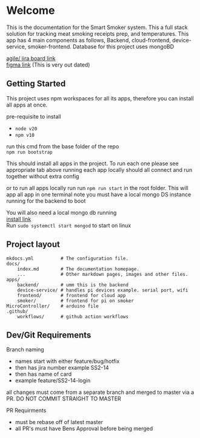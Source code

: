 # Welcome

This is the documentation for the Smart Smoker system. This a full stack solution for tracking meat smoking receipts prep, and temperatures. This app has 4 main components as follows, Backend, cloud-frontend, device-service, smoker-frontend. Database for this project uses mongoBD<br>

[agile/ jira board link](https://smartsmokerv2.atlassian.net/jira/software/projects/SS2/boards/1)<br>
[figma link](https://www.figma.com/file/CMoUqq5JztkckkR3bkKhRe/Smart-Smoker-v2-UI?type=design&node-id=4-0&mode=design&t=oSKKdeh8lHfDtact-0) (This is very out dated)
## Getting Started

This project uses npm workspaces for all its apps, therefore you can install all apps at once. <br>

pre-requisite to install

 * `node v20`
 * `npm v10`

run this cmd from the base folder of the repo <br>
`npm run bootstrap` 

This should install all apps in the project. To run each one please see appropriate tab above
running each app locally should all connect and run together without extra config

or to run all apps locally run run `npm run start` in the root folder. This will app all app in one terminal
note you must have a local mongo DS instance running for the backend to boot

You will also need a local mongo db running </br>
[install link](https://www.mongodb.com/docs/manual/tutorial/install-mongodb-on-ubuntu/) </br>
Run `sudo systemctl start mongod` to start on linux 

## Project layout

    mkdocs.yml          # The configuration file.
    docs/
        index.md        # The documentation homepage.
        ...             # Other markdown pages, images and other files.
    apps/
        backend/        # umm this is the backend
        device-service/ # handles pi devices example. serial port, wifi
        frontend/       # frontend for cloud app
        smoker/         # frontend for pi on smoker
    MicroController/    # arduino file
    .github/
        workflows/      # github action workflows


## Dev/Git Requirements

Branch naming
* names start with either feature/bug/hotfix
* then has jira number example SS2-14
* then has name of card
* example feature/SS2-14-login

all changes must come from a separate branch and merged to master via a PR. 
DO NOT COMMIT STRAIGHT TO MASTER

PR Requirments
* must be rebase off of latest master
* all PR's must have Bens Approval before being merged